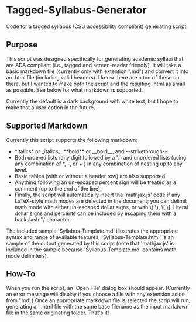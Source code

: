 # Tagged-Syllabus-Generator
Code for a tagged syllabus (CSU accessibility compliant) generating script.

## Purpose
This script was designed specifically for generating academic syllabi that are ADA compliant (i.e., tagged and screen-reader friendly). It will take a basic markdown file (currently only with extention ".md") and convert it into an .html file (including valid headers). I know there are a ton of these out there, but I wanted to make both the script and the resulting .html as small as possible. See below for what markdown is supported.

Currently the default is a dark background with white text, but I hope to make that a user option in the future.

## Supported Markdown
Currently this script supports the following markdown:
* \*italics\* or \_italics\_, \*\*bold\*\* or \_\_bold\_\_, and \-\-strikethrough\-\-. 
* Both ordered lists (any digit followed by a '.') and unordered lists (using any combination of \*, \-, or \+ ) in any combination of nesting up to any level. 
* Basic tables (with or without a header row) are also supported.
* Anything following an un-escaped percent sign will be treated as a comment (up to the end of the line).
* Finally, the script will automatically insert the 'mathjax.js' code if any LaTeX-style math modes are detected in the document; you can delimit math mode with either un-escaped dollar signs, or with \\( \\), \\[ \\]. Literal dollar signs and percents can be included by escaping them with a backslash '\\' character.

The included sample 'Syllabus-Template.md' illustrates the appropriate syntax and range of available features; 'Syllabus-Template.html' is an sample of the output generated by this script (note that 'mathjax.js' is included in the sample because 'Syllabus-Template.md' contains math mode delimiters).

## How-To
When you run the script, an 'Open File' dialog box should appear. (Currently an error message will display if you choose a file with any extension aside from '.md'.) Once an appropriate markdown file is selected the scrip will run, generating an .html file with the same base filename as the input markdown file in the same originating folder. That's it!
